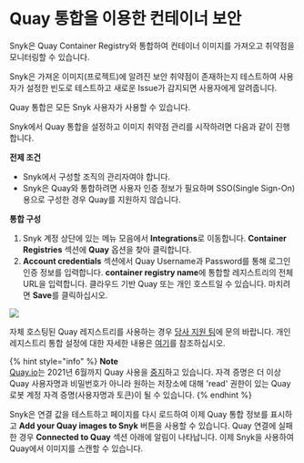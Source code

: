 # Quay 통합을 이용한 컨테이너 보안

Snyk은 Quay Container Registry와 통합하여 컨테이너 이미지를 가져오고 취약점을 모니터링할 수 있습니다.

Snyk은 가져온 이미지(프로젝트)에 알려진 보안 취약점이 존재하는지 테스트하여 사용자가 설정한 빈도로 테스트하고 새로운 Issue가 감지되면 사용자에게 알려줍니다.

Quay 통합은 모든 Snyk 사용자가 사용할 수 있습니다.

Snyk에서 Quay 통합을 설정하고 이미지 취약점 관리를 시작하려면 다음과 같이 진행합니다.

**전제 조건**

* Snyk에서 구성할 조직의 관리자여야 합니다.
* Snyk은 Quay와 통합하려면 사용자 인증 정보가 필요하며 SSO(Single Sign-On)용으로 구성한 경우 Quay를 지원하지 않습니다.

**통합 구성**

1. Snyk 계정 상단에 있는 메뉴 모음에서 **Integrations**로 이동합니다. **Container Registries** 섹션에 **Quay** 옵션을 찾아 클릭합니다.
2. **Account credentials** 섹션에서 Quay Username과 Password를 통해 로그인 인증 정보를 입력합니다. **container registry name**에 통합할 레지스트리의 전체 URL을 입력합니다. 클라우드 기반 Quay 또는 개인 호스트일 수 있습니다. 마치려면 **Save**를 클릭하십시오.

![](../../../../.gitbook/assets/mceclip1-10-.png)

자체 호스팅된 Quay 레지스트리를 사용하는 경우 [당사 지원 팀](https://support.snyk.io/hc/en-us/requests/new)에 문의 바랍니다. 개인 레지스트리 통합 설정에 대한 자세한 내용은 [여기](../../integrate-self-hosted-container-registries/snyk-integration-to-self-hosted-container-registries.md)를 참조하십시오.

{% hint style="info" %}
**Note**\
[Quay.io](http://quay.io)는 2021년 6월까지 Quay 사용을 [중지](https://access.redhat.com/articles/5925591)하고 있습니다. 자격 증명은 더 이상 Quay 사용자명과 비밀번호가 아니라 원하는 저장소에 대해 'read' 권한이 있는 Quay 로봇 계정 자격 증명(사용자명과 토큰)이 될 수 있습니다.
{% endhint %}

Snyk은 연결 값을 테스트하고 페이지를 다시 로드하여 이제 Quay 통합 정보를 표시하고 **Add your Quay images to Snyk** 버튼을 사용할 수 있습니다. Quay 연결에 실패한 경우 **Connected to Quay** 섹션 아래에 알림이 나타납니다. 이제 Snyk을 사용하여 Quay에서 이미지를 스캔할 수 있습니다.
